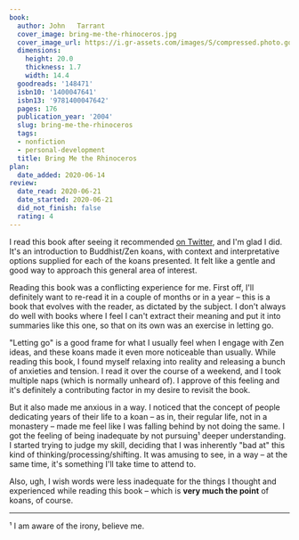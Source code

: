 ```yaml
---
book:
  author: John   Tarrant
  cover_image: bring-me-the-rhinoceros.jpg
  cover_image_url: https://i.gr-assets.com/images/S/compressed.photo.goodreads.com/books/1387745124l/148471.jpg
  dimensions:
    height: 20.0
    thickness: 1.7
    width: 14.4
  goodreads: '148471'
  isbn10: '1400047641'
  isbn13: '9781400047642'
  pages: 176
  publication_year: '2004'
  slug: bring-me-the-rhinoceros
  tags:
  - nonfiction
  - personal-development
  title: Bring Me the Rhinoceros
plan:
  date_added: 2020-06-14
review:
  date_read: 2020-06-21
  date_started: 2020-06-21
  did_not_finish: false
  rating: 4
---
```


I read this book after seeing it recommended [on Twitter](https://twitter.com/joXn/status/1270370570861854720), and I'm
glad I did. It's an introduction to Buddhist/Zen koans, with context and interpretative options supplied for each of the
koans presented. It felt like a gentle and good way to approach this general area of interest.

Reading this book was a conflicting experience for me. First off, I'll definitely want to re-read it in a couple of
months or in a year – this is a book that evolves with the reader, as dictated by the subject. I don't always do well
with books where I feel I can't extract their meaning and put it into summaries like this one, so that on its own was an
exercise in letting go.

"Letting go" is a good frame for what I usually feel when I engage with Zen ideas, and these koans made it even more
noticeable than usually. While reading this book, I found myself relaxing into reality and releasing a bunch of
anxieties and tension. I read it over the course of a weekend, and I took multiple naps (which is normally unheard of).
I approve of this feeling and it's definitely a contributing factor in my desire to revisit the book.

But it also made me anxious in a way. I noticed that the concept of people dedicating years of their life to a koan – as
in, their regular life, not in a monastery – made me feel like I was falling behind by not doing the same. I got the
feeling of being inadequate by not pursuing¹ deeper understanding. I started trying to judge my skill, deciding that I
was inherently "bad at" this kind of thinking/processing/shifting. It was amusing to see, in a way – at the same time,
it's something I'll take time to attend to.

Also, ugh, I wish words were less inadequate for the things I thought and experienced while reading this book – which is
**very much the point** of koans, of course.

-------

¹ I am aware of the irony, believe me.

